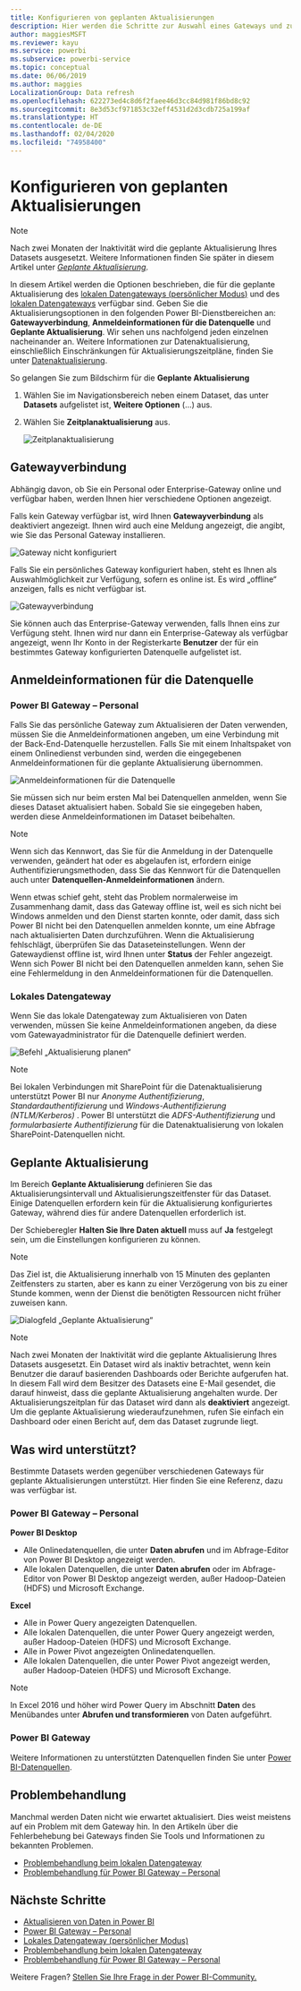 ```yaml
---
title: Konfigurieren von geplanten Aktualisierungen
description: Hier werden die Schritte zur Auswahl eines Gateways und zur Konfiguration einer geplanten Aktualisierung behandelt.
author: maggiesMSFT
ms.reviewer: kayu
ms.service: powerbi
ms.subservice: powerbi-service
ms.topic: conceptual
ms.date: 06/06/2019
ms.author: maggies
LocalizationGroup: Data refresh
ms.openlocfilehash: 622273ed4c8d6f2faee46d3cc84d981f86bd8c92
ms.sourcegitcommit: 8e3d53cf971853c32eff4531d2d3cdb725a199af
ms.translationtype: HT
ms.contentlocale: de-DE
ms.lasthandoff: 02/04/2020
ms.locfileid: "74958400"
---
```

# <a name="configure-scheduled-refresh"></a>Konfigurieren von geplanten Aktualisierungen

>[!NOTE]
>Nach zwei Monaten der Inaktivität wird die geplante Aktualisierung Ihres Datasets ausgesetzt. Weitere Informationen finden Sie später in diesem Artikel unter [*Geplante Aktualisierung*](#scheduled-refresh).

In diesem Artikel werden die Optionen beschrieben, die für die geplante Aktualisierung des [lokalen Datengateways (persönlicher Modus)](service-gateway-personal-mode.md) und des [lokalen Datengateways](service-gateway-onprem.md) verfügbar sind. Geben Sie die Aktualisierungsoptionen in den folgenden Power BI-Dienstbereichen an: **Gatewayverbindung**, **Anmeldeinformationen für die Datenquelle** und **Geplante Aktualisierung**. Wir sehen uns nachfolgend jeden einzelnen nacheinander an. Weitere Informationen zur Datenaktualisierung, einschließlich Einschränkungen für Aktualisierungszeitpläne, finden Sie unter [Datenaktualisierung](refresh-data.md#data-refresh).

So gelangen Sie zum Bildschirm für die **Geplante Aktualisierung**

1. Wählen Sie im Navigationsbereich neben einem Dataset, das unter **Datasets** aufgelistet ist, **Weitere Optionen** (...) aus.
2. Wählen Sie **Zeitplanaktualisierung** aus.

    ![Zeitplanaktualisierung](media/refresh-scheduled-refresh/dataset-menu.png)

## <a name="gateway-connection"></a>Gatewayverbindung

Abhängig davon, ob Sie ein Personal oder Enterprise-Gateway online und verfügbar haben, werden Ihnen hier verschiedene Optionen angezeigt.

Falls kein Gateway verfügbar ist, wird Ihnen **Gatewayverbindung** als deaktiviert angezeigt. Ihnen wird auch eine Meldung angezeigt, die angibt, wie Sie das Personal Gateway installieren.

![Gateway nicht konfiguriert](media/refresh-scheduled-refresh/gateway-not-configured.png)

Falls Sie ein persönliches Gateway konfiguriert haben, steht es Ihnen als Auswahlmöglichkeit zur Verfügung, sofern es online ist. Es wird „offline“ anzeigen, falls es nicht verfügbar ist.

![Gatewayverbindung](media/refresh-scheduled-refresh/gateway-connection.png)

Sie können auch das Enterprise-Gateway verwenden, falls Ihnen eins zur Verfügung steht. Ihnen wird nur dann ein Enterprise-Gateway als verfügbar angezeigt, wenn Ihr Konto in der Registerkarte **Benutzer** der für ein bestimmtes Gateway konfigurierten Datenquelle aufgelistet ist.

## <a name="data-source-credentials"></a>Anmeldeinformationen für die Datenquelle

### <a name="power-bi-gateway---personal"></a>Power BI Gateway – Personal

Falls Sie das persönliche Gateway zum Aktualisieren der Daten verwenden, müssen Sie die Anmeldeinformationen angeben, um eine Verbindung mit der Back-End-Datenquelle herzustellen. Falls Sie mit einem Inhaltspaket von einem Onlinedienst verbunden sind, werden die eingegebenen Anmeldeinformationen für die geplante Aktualisierung übernommen.

![Anmeldeinformationen für die Datenquelle](media/refresh-scheduled-refresh/data-source-credentials-pgw.png)

Sie müssen sich nur beim ersten Mal bei Datenquellen anmelden, wenn Sie dieses Dataset aktualisiert haben. Sobald Sie sie eingegeben haben, werden diese Anmeldeinformationen im Dataset beibehalten.

> [!NOTE]
> Wenn sich das Kennwort, das Sie für die Anmeldung in der Datenquelle verwenden, geändert hat oder es abgelaufen ist, erfordern einige Authentifizierungsmethoden, dass Sie das Kennwort für die Datenquellen auch unter **Datenquellen-Anmeldeinformationen** ändern.

Wenn etwas schief geht, steht das Problem normalerweise im Zusammenhang damit, dass das Gateway offline ist, weil es sich nicht bei Windows anmelden und den Dienst starten konnte, oder damit, dass sich Power BI nicht bei den Datenquellen anmelden konnte, um eine Abfrage nach aktualisierten Daten durchzuführen. Wenn die Aktualisierung fehlschlägt, überprüfen Sie das Dataseteinstellungen. Wenn der Gatewaydienst offline ist, wird Ihnen unter **Status** der Fehler angezeigt. Wenn sich Power BI nicht bei den Datenquellen anmelden kann, sehen Sie eine Fehlermeldung in den Anmeldeinformationen für die Datenquellen.

### <a name="on-premises-data-gateway"></a>Lokales Datengateway

Wenn Sie das lokale Datengateway zum Aktualisieren von Daten verwenden, müssen Sie keine Anmeldeinformationen angeben, da diese vom Gatewayadministrator für die Datenquelle definiert werden.

![Befehl „Aktualisierung planen“](media/refresh-scheduled-refresh/data-source-credentials-egw.png)

> [!NOTE]
> Bei lokalen Verbindungen mit SharePoint für die Datenaktualisierung unterstützt Power BI nur *Anonyme Authentifizierung*, *Standardauthentifizierung* und *Windows-Authentifizierung (NTLM/Kerberos)* . Power BI unterstützt die *ADFS-Authentifizierung* und *formularbasierte Authentifizierung* für die Datenaktualisierung von lokalen SharePoint-Datenquellen nicht.

## <a name="scheduled-refresh"></a>Geplante Aktualisierung

Im Bereich **Geplante Aktualisierung** definieren Sie das Aktualisierungsintervall und Aktualisierungszeitfenster für das Dataset. Einige Datenquellen erfordern kein für die Aktualisierung konfiguriertes Gateway, während dies für andere Datenquellen erforderlich ist.

Der Schieberegler **Halten Sie Ihre Daten aktuell** muss auf **Ja** festgelegt sein, um die Einstellungen konfigurieren zu können.

> [!NOTE]
> Das Ziel ist, die Aktualisierung innerhalb von 15 Minuten des geplanten Zeitfensters zu starten, aber es kann zu einer Verzögerung von bis zu einer Stunde kommen, wenn der Dienst die benötigten Ressourcen nicht früher zuweisen kann.

![Dialogfeld „Geplante Aktualisierung“](media/refresh-scheduled-refresh/scheduled-refresh.png)

> [!NOTE]
> Nach zwei Monaten der Inaktivität wird die geplante Aktualisierung Ihres Datasets ausgesetzt. Ein Dataset wird als inaktiv betrachtet, wenn kein Benutzer die darauf basierenden Dashboards oder Berichte aufgerufen hat. In diesem Fall wird dem Besitzer des Datasets eine E-Mail gesendet, die darauf hinweist, dass die geplante Aktualisierung angehalten wurde. Der Aktualisierungszeitplan für das Dataset wird dann als **deaktiviert** angezeigt. Um die geplante Aktualisierung wiederaufzunehmen, rufen Sie einfach ein Dashboard oder einen Bericht auf, dem das Dataset zugrunde liegt.

## <a name="whats-supported"></a>Was wird unterstützt?

Bestimmte Datasets werden gegenüber verschiedenen Gateways für geplante Aktualisierungen unterstützt. Hier finden Sie eine Referenz, dazu was verfügbar ist.

### <a name="power-bi-gateway---personal"></a>Power BI Gateway – Personal

**Power BI Desktop**

* Alle Onlinedatenquellen, die unter **Daten abrufen** und im Abfrage-Editor von Power BI Desktop angezeigt werden.
* Alle lokalen Datenquellen, die unter **Daten abrufen** oder im Abfrage-Editor von Power BI Desktop angezeigt werden, außer Hadoop-Dateien (HDFS) und Microsoft Exchange.

**Excel**

* Alle in Power Query angezeigten Datenquellen.
* Alle lokalen Datenquellen, die unter Power Query angezeigt werden, außer Hadoop-Dateien (HDFS) und Microsoft Exchange.
* Alle in Power Pivot angezeigten Onlinedatenquellen.
* Alle lokalen Datenquellen, die unter Power Pivot angezeigt werden, außer Hadoop-Dateien (HDFS) und Microsoft Exchange.

> [!NOTE]
> In Excel 2016 und höher wird Power Query im Abschnitt **Daten** des Menübandes unter **Abrufen und transformieren** von Daten aufgeführt.

### <a name="power-bi-gateway"></a>Power BI Gateway

Weitere Informationen zu unterstützten Datenquellen finden Sie unter [Power BI-Datenquellen](power-bi-data-sources.md).

## <a name="troubleshooting"></a>Problembehandlung
Manchmal werden Daten nicht wie erwartet aktualisiert. Dies weist meistens auf ein Problem mit dem Gateway hin. In den Artikeln über die Fehlerbehebung bei Gateways finden Sie Tools und Informationen zu bekannten Problemen.

- [Problembehandlung beim lokalen Datengateway](service-gateway-onprem-tshoot.md)
- [Problembehandlung für Power BI Gateway – Personal](service-admin-troubleshooting-power-bi-personal-gateway.md)

## <a name="next-steps"></a>Nächste Schritte

- [Aktualisieren von Daten in Power BI](refresh-data.md)  
- [Power BI Gateway – Personal](service-gateway-personal-mode.md)  
- [Lokales Datengateway (persönlicher Modus)](service-gateway-onprem.md)  
- [Problembehandlung beim lokalen Datengateway](service-gateway-onprem-tshoot.md)  
- [Problembehandlung für Power BI Gateway – Personal](service-admin-troubleshooting-power-bi-personal-gateway.md)  

Weitere Fragen? [Stellen Sie Ihre Frage in der Power BI-Community.](https://community.powerbi.com/)